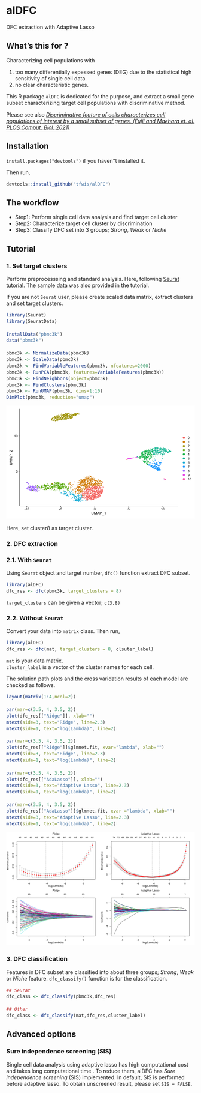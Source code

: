 # alDFC

DFC extraction with Adaptive Lasso

## What’s this for ?

Characterizing cell populations with 
1. too many differentially expessed genes (DEG) due to the statistical high sensitivity of single cell data.
2. no clear characteristic genes.

This R package `alDFC` is dedicated for the purpose, and extract a small gene subset characterizing target cell populations with discriminative method.

Please see also [*Discriminative feature of cells characterizes cell populations of interest by a small subset of genes. (Fujii and Maehara et. al. PLOS Comput. Biol. 2021)*](https://journals.plos.org/ploscompbiol/article?id=10.1371/journal.pcbi.1009579)

## Installation

`install.packages("devtools")` if you haven"t installed it.

Then run,

``` r
devtools::install_github("tfwis/alDFC")
```

## The workflow

* Step1: Perform single cell data analysis and find target cell cluster
* Step2: Characterize target cell cluster by discrimination
* Step3: Classify DFC set into 3 groups; *Strong*, *Weak* or *Niche*

## Tutorial

### 1. Set target clusters

Perform preprocesssing and standard analysis. Here, following [Seurat tutorial](https://satijalab.org/seurat/articles/pbmc3k_tutorial.html). The sample data was also provided in the tutorial.

If you are not `Seurat` user, please create scaled data matrix, extract clusters and set target clusters.

```r
library(Seurat)
library(SeuratData)

InstallData("pbmc3k")
data("pbmc3k")

pbmc3k <- NormalizeData(pbmc3k)
pbmc3k <- ScaleData(pbmc3k)
pbmc3k <- FindVariableFeatures(pbmc3k, nfeatures=2000)
pbmc3k <- RunPCA(pbmc3k, features=VariableFeatures(pbmc3k))
pbmc3k <- FindNeighbors(object=pbmc3k)
pbmc3k <- FindClusters(pbmc3k)
pbmc3k <- RunUMAP(pbmc3k, dims=1:10)
DimPlot(pbmc3k, reduction="umap")
```

![pbmc_umap](man/pbmc_umap.png)

Here, set cluster8 as target cluster.

### 2. DFC extraction

### 2.1. With `Seurat`

Using `Seurat` object and target number, `dfc()` function extract DFC subset. 

```r
library(alDFC)
dfc_res <- dfc(pbmc3k, target_clusters = 8)
```

`target_clusters` can be given a vector; `c(3,8)`

### 2.2. Without `Seurat`

Convert your data into `matrix` class. Then run,

```r
library(alDFC)
dfc_res <- dfc(mat, target_clusters = 8, clsuter_label)
```

`mat` is your data matrix.  
`cluster_label` is a vector of the cluster names for each cell.

The solution path plots and the cross varidation results of each model are checked as follows.

```r
layout(matrix(1:4,ncol=2))

par(mar=c(3.5, 4, 3.5, 2))
plot(dfc_res[["Ridge"]], xlab="")
mtext(side=3, text="Ridge", line=2.3)
mtext(side=1, text="log(Lambda)", line=2)

par(mar=c(3.5, 4, 3.5, 2))
plot(dfc_res[["Ridge"]]$glmnet.fit, xvar="lambda", xlab="")
mtext(side=3, text="Ridge", line=2.3)
mtext(side=1, text="log(Lambda)", line=2)

par(mar=c(3.5, 4, 3.5, 2))
plot(dfc_res[["AdaLasso"]], xlab="")
mtext(side=3, text="Adaptive Lasso", line=2.3)
mtext(side=1, text="log(Lambda)", line=2)

par(mar=c(3.5, 4, 3.5, 2))
plot(dfc_res[["AdaLasso"]]$glmnet.fit, xvar ="lambda", xlab="")
mtext(side=3, text="Adaptive Lasso", line=2.3)
mtext(side=1, text="log(Lambda)", line=2)
```

![regress_plot](man/regression_results.png)

### 3. DFC classification

Features in DFC subset are classified into about three groups; *Strong*, *Weak* or *Niche* feature. `dfc_classify()` function is for the classification.

```r
## Seurat
dfc_class <- dfc_classify(pbmc3k,dfc_res)

## Other
dfc_class <- dfc_classify(mat,dfc_res,cluster_label)
```

## Advanced options

### Sure independence screening (SIS)

Single cell data analysis using adaptive lasso has high computational cost and takes long computational time . To reduce them, alDFC has *Sure independence screening* (SIS) implemented. In default, SIS is performed before adaptive lasso. To obtain unscreened result, please set `SIS = FALSE`.

